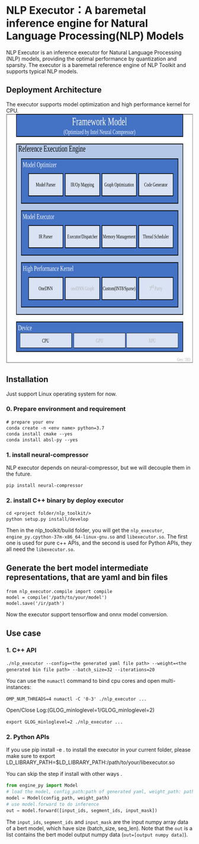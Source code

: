# NLP Executor：A baremetal inference engine for Natural Language Processing(NLP) Models
NLP Executor is an inference executor for Natural Language Processing (NLP) models, providing the optimal performance by quantization and sparsity. The executor is a baremetal reference engine of NLP Toolkit and supports typical NLP models.

## Deployment Architecture
The executor supports model optimization and high performance kernel for CPU.
<a target="_blank" href="docs/imgs/engine_infrastructure.png">
  <img src="nlp_toolkit/backends/nlp_executor/docs/imgs/infrastructure.png" alt="Infrastructure" width=762 height=672>
</a>  

## Installation
Just support Linux operating system for now.

### 0. Prepare environment and requirement
```
# prepare your env
conda create -n <env name> python=3.7
conda install cmake --yes
conda install absl-py --yes
```

### 1. install neural-compressor

NLP executor depends on neural-compressor, but we will decouple them in the future.

```
pip install neural-compressor
```

### 2. install C++ binary by deploy executor

```
cd <project folder/nlp_toolkit/>
python setup.py install/develop
```
Then in the nlp_toolkit/build folder, you will get the `nlp_executor`, `engine_py.cpython-37m-x86_64-linux-gnu.so` and `libexecutor.so`. 
The first one is used for pure c++ APIs, and the second is used for Python APIs, they all need the `libexecutor.so`.

## Generate the bert model intermediate representations, that are yaml and bin files

```
from nlp_executor.compile import compile
model = compile('/path/to/your/model')
model.save('/ir/path')
```
Now the executor support tensorflow and onnx model conversion.

## Use case

### 1. C++ API

`./nlp_executor --config=<the generated yaml file path> --weight=<the generated bin file path> --batch_size=32 --iterations=20`

You can use the `numactl` command to bind cpu cores and open multi-instances:

`OMP_NUM_THREADS=4 numactl -C '0-3' ./nlp_executor ...`

Open/Close Log:(GLOG_minloglevel=1/GLOG_minloglevel=2)

 `export GLOG_minloglevel=2 ./nlp_executor ...`


### 2. Python APIs

If you use pip install -e . to install the executor in your current folder, please make sure to export LD_LIBRARY_PATH=$LD_LIBRARY_PATH:/path/to/your/libexecutor.so

You can skip the step if install with other ways .

```python
from engine_py import Model
# load the model, config_path:path of generated yaml, weight_path: path of generated bin
model = Model(config_path, weight_path)
# use model.forward to do inference
out = model.forward([input_ids, segment_ids, input_mask])
```

The `input_ids`, `segment_ids` and `input_mask` are the input numpy array data of a bert model, which have size (batch_size, seq_len). 
Note that the `out` is a list contains the bert model output numpy data (`out=[output numpy data]`). 
